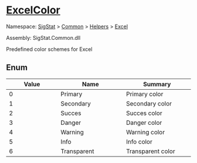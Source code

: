 # [ExcelColor](./ExcelColor.md)
Namespace: [SigStat]() > [Common](./../../README.md) > [Helpers](./../README.md) > [Excel](./README.md)

Assembly: SigStat.Common.dll


Predefined color schemes for Excel

##	Enum

| Value<img width=400> | Name<img width=400> | Summary<img width=400> | 
| --- | --- | --- | 
| 0| Primary| Primary color| <br>
| 1| Secondary| Secondary color| <br>
| 2| Succes| Succes color| <br>
| 3| Danger| Danger color| <br>
| 4| Warning| Warning color| <br>
| 5| Info| Info color| <br>
| 6| Transparent| Transparent color| <br>


